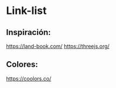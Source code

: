 # Link-list

## Inspiración:

https://land-book.com/
https://threejs.org/

## Colores: 

https://coolors.co/
